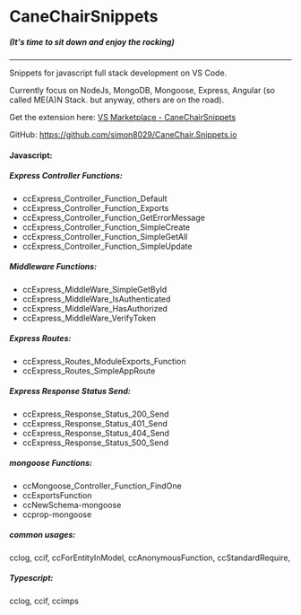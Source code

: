 # CaneChairSnippets 
##### (It's time to sit down and enjoy the rocking)

***

Snippets for javascript full stack development on VS Code.

Currently focus on NodeJs, MongoDB, Mongoose, Express, Angular (so called ME(A)N Stack. but anyway, others are on the road).



Get the extension here: [VS Marketplace - CaneChairSnippets](https://marketplace.visualstudio.com/items?itemName=Simon8029.canechairsnippets)

GitHub: https://github.com/simon8029/CaneChair.Snippets.io

#### Javascript:
##### Express Controller Functions:
* ccExpress_Controller_Function_Default
* ccExpress_Controller_Function_Exports
* ccExpress_Controller_Function_GetErrorMessage
* ccExpress_Controller_Function_SimpleCreate
* ccExpress_Controller_Function_SimpleGetAll
* ccExpress_Controller_Function_SimpleUpdate

##### Middleware Functions:
* ccExpress_MiddleWare_SimpleGetById
* ccExpress_MiddleWare_IsAuthenticated
* ccExpress_MiddleWare_HasAuthorized
* ccExpress_MiddleWare_VerifyToken

##### Express Routes:
* ccExpress_Routes_ModuleExports_Function
* ccExpress_Routes_SimpleAppRoute

##### Express Response Status Send:
* ccExpress_Response_Status_200_Send
* ccExpress_Response_Status_401_Send
* ccExpress_Response_Status_404_Send
* ccExpress_Response_Status_500_Send

##### mongoose Functions:
* ccMongoose_Controller_Function_FindOne
* ccExportsFunction
* ccNewSchema-mongoose
* ccprop-mongoose

##### common usages:
cclog, ccif, ccForEntityInModel, ccAnonymousFunction, ccStandardRequire, 

##### Typescript:
cclog, ccif, ccimps
